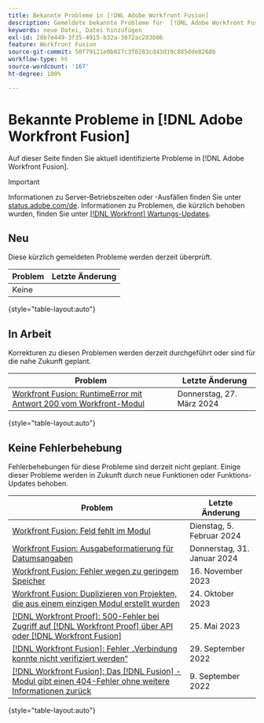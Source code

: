 ```yaml
---
title: Bekannte Probleme in [!DNL Adobe Workfront Fusion]
description: Gemeldete bekannte Probleme für  [!DNL Adobe Workfront Fusion]
keywords: neue Datei, Datei hinzufügen
exl-id: 28b7e449-3f35-4915-b32a-3872ac283b06
feature: Workfront Fusion
source-git-commit: 50f79121e0b027c3f0283cd43d19c885dde8268b
workflow-type: ht
source-wordcount: '167'
ht-degree: 100%

---
```


# Bekannte Probleme in [!DNL Adobe Workfront Fusion]

Auf dieser Seite finden Sie aktuell identifizierte Probleme in [!DNL Adobe Workfront Fusion].

>[!IMPORTANT]
>
>Informationen zu Server-Betriebszeiten oder -Ausfällen finden Sie unter [status.adobe.com/de](https://status.adobe.com/de). Informationen zu Problemen, die kürzlich behoben wurden, finden Sie unter [[!DNL Workfront] Wartungs-Updates](../maintenance/current-updates.md).

## Neu

Diese kürzlich gemeldeten Probleme werden derzeit überprüft.

| **Problem** | **Letzte Änderung** |
| -----------------------------------------------------------------| ----------------- |
| Keine | |

{style="table-layout:auto"}


## In Arbeit

Korrekturen zu diesen Problemen werden derzeit durchgeführt oder sind für die nahe Zukunft geplant.

| **Problem** | **Letzte Änderung** |
| -----------------------------------------------------------------| ----------------- |
| [Workfront Fusion: RuntimeError mit Antwort 200 vom Workfront-Modul](known-issues-workfront-fusion/fusion-200-runtime-error.md) | Donnerstag, 27. März 2024 |

{style="table-layout:auto"}

## Keine Fehlerbehebung

Fehlerbehebungen für diese Probleme sind derzeit nicht geplant. Einige dieser Probleme werden in Zukunft durch neue Funktionen oder Funktions-Updates behoben.

| **Problem** | **Letzte Änderung** |
| -----------------------------------------------------------------| ----------------- |
| [Workfront Fusion: Feld fehlt im Modul](known-issues-workfront-fusion/fusion-field-missing-watch-field.md) | Dienstag, 5. Februar 2024 |
| [Workfront Fusion: Ausgabeformatierung für Datumsangaben](known-issues-workfront-fusion/fusion-output-formatting-for-dates.md) | Donnerstag, 31. Januar 2024 |
| [Workfront Fusion: Fehler wegen zu geringem Speicher](known-issues-workfront-fusion/fusion-low-memory-error.md) | 16. November 2023 |
| [Workfront Fusion: Duplizieren von Projekten, die aus einem einzigen Modul erstellt wurden](known-issues-workfront-fusion/fusion-duplicate-projects-created.md) | 24. Oktober 2023 |
| [[!DNL Workfront Proof]: 500-Fehler bei Zugriff auf [!DNL Workfront Proof] über API oder [!DNL Workfront Fusion]](known-issues-workfront-proof/proof-500-error-getallproofs.md) | 25. Mai 2023 |
| [[!DNL Workfront Fusion]: Fehler „Verbindung konnte nicht verifiziert werden“](known-issues-workfront-fusion/fusion-401-error-must-reauthenicate-connection.md) | 29. September 2022 |
| [[!DNL Workfront Fusion]: Das  [!DNL Fusion] -Modul gibt einen 404-Fehler ohne weitere Informationen zurück](known-issues-workfront-fusion/fusion-404-error-no-description.md) | 9. September 2022 |

{style="table-layout:auto"}
